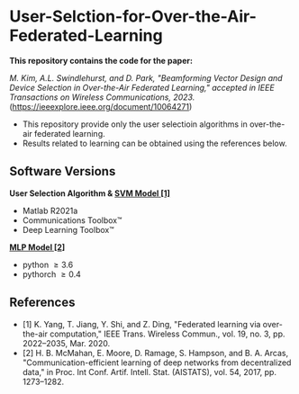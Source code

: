 # User-Selction-for-Over-the-Air-Federated-Learning
 
**This repository contains the code for the paper:**

*M. Kim, A.L. Swindlehurst, and D. Park, "Beamforming Vector Design and Device Selection in Over-the-Air Federated Learning," accepted in IEEE Transactions on Wireless Communications, 2023.* (https://ieeexplore.ieee.org/document/10064271)

* This repository provide only the user selectioin algorithms in over-the-air federated learning.
* Results related to learning can be obtained using the references below.

## Software Versions

**User Selection Algorithm & [SVM Model [1]](http://yangkai.tech/publication.html)**
* Matlab R2021a
* Communications Toolbox™
* Deep Learning Toolbox™

**[MLP Model [2]](https://github.com/shaoxiongji/federated-learning)**
* python $\geq 3.6$
* pythorch $\geq 0.4$

## References
* [1] K. Yang, T. Jiang, Y. Shi, and Z. Ding, "Federated learning via over-the-air computation," IEEE Trans. Wireless Commun., vol. 19, no. 3, pp. 2022–2035, Mar. 2020.
* [2] H. B. McMahan, E. Moore, D. Ramage, S. Hampson, and B. A. Arcas, "Communication-efficient learning of deep networks from decentralized data," in Proc. Int Conf. Artif. Intell. Stat. (AISTATS), vol. 54, 2017, pp. 1273–1282.
